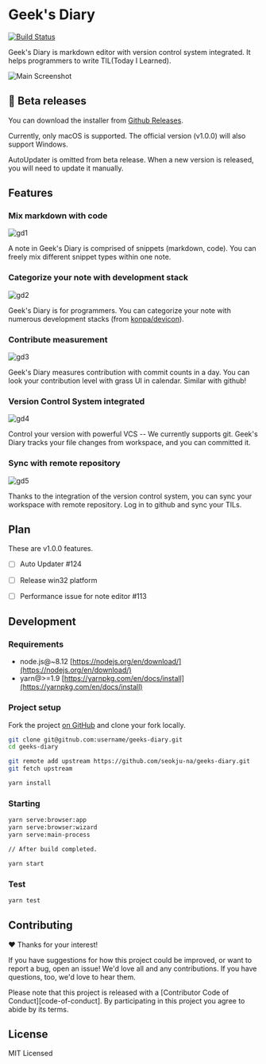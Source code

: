 # Geek's Diary

[![Build Status](https://img.shields.io/travis/seokju-na/geeks-diary.svg?style=flat-square)](https://travis-ci.org/seokju-na/geeks-diary)

Geek's Diary is markdown editor with version control system integrated. It helps programmers to write TIL(Today I Learned). 

![Main Screenshot](https://user-images.githubusercontent.com/13250888/50504751-1f2d5880-0ab3-11e9-8cdb-99e654e67d4d.png)


## 🚀 Beta releases

You can download the installer from [Github Releases](https://github.com/seokju-na/geeks-diary/releases).

Currently, only macOS is supported. The official version (v1.0.0) will also support Windows.

AutoUpdater is omitted from beta release. When a new version is released, you will need to update it manually.


## Features

### Mix markdown with code

![gd1](https://user-images.githubusercontent.com/13250888/50505408-bea01a80-0ab6-11e9-9b03-0d8783a9544a.gif)

A note in Geek's Diary is comprised of snippets (markdown, code). You can freely mix different snippet types within one note.

### Categorize your note with development stack

![gd2](https://user-images.githubusercontent.com/13250888/50505409-bea01a80-0ab6-11e9-80cf-80fd1710a5c1.gif)

Geek's Diary is for programmers. You can categorize your note with numerous development stacks (from [konpa/devicon](https://github.com/konpa/devicon)).

### Contribute measurement

![gd3](https://user-images.githubusercontent.com/13250888/50505410-bea01a80-0ab6-11e9-9794-33d6cadb64b8.gif)

Geek's Diary measures contribution with commit counts in a day. You can look your contribution level with grass UI in calendar. Similar with github!

### Version Control System integrated

![gd4](https://user-images.githubusercontent.com/13250888/50505412-bea01a80-0ab6-11e9-8956-aece539158bd.gif)

Control your version with powerful VCS -- We currently supports git. Geek's Diary tracks your file changes from workspace, and you can committed it.

### Sync with remote repository

![gd5](https://user-images.githubusercontent.com/13250888/50505413-bf38b100-0ab6-11e9-8d2f-6a1c8725c6cd.gif)
 
Thanks to the integration of the version control system, you can sync your workspace with remote repository. Log in to github and sync your TILs.
 

 
## Plan

These are v1.0.0 features.

- [ ] Auto Updater #124
- [ ] Release win32 platform
- [ ] Performance issue for note editor #113


## Development

### Requirements

- node.js@~8.12 [https://nodejs.org/en/download/](https://nodejs.org/en/download/)
- yarn@>=1.9 [https://yarnpkg.com/en/docs/install](https://yarnpkg.com/en/docs/install)


### Project setup

Fork the project [on GitHub](https://github.com/seokju-na/geeks-diary) and clone your fork locally.

```bash
git clone git@gitnub.com:username/geeks-diary.git
cd geeks-diary

git remote add upstream https://github.com/seokju-na/geeks-diary.git
git fetch upstream

yarn install
```


### Starting

```bash
yarn serve:browser:app
yarn serve:browser:wizard
yarn serve:main-process

// After build completed.

yarn start
```

### Test

```bash
yarn test
```


## Contributing

❤️ Thanks for your interest!

If you have suggestions for how this project could be improved, or want to report a bug, open an issue! We'd love all and any contributions. If you have questions, too, we'd love to hear them.

Please note that this project is released with a [Contributor Code of Conduct][code-of-conduct]. By participating in this project you agree to abide by its terms.


## License

MIT Licensed

